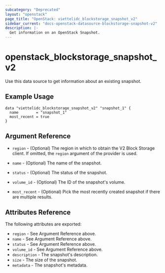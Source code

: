 ```yaml
---
subcategory: "Deprecated"
layout: "openstack"
page_title: "OpenStack: viettelidc_blockstorage_snapshot_v2"
sidebar_current: "docs-openstack-datasource-blockstorage-snapshot-v2"
description: |-
  Get information on an OpenStack Snapshot.
---
```


# openstack\_blockstorage\_snapshot\_v2

Use this data source to get information about an existing snapshot.

## Example Usage

```hcl
data "viettelidc_blockstorage_snapshot_v2" "snapshot_1" {
  name        = "snapshot_1"
  most_recent = true
}
```

## Argument Reference

* `region` - (Optional) The region in which to obtain the V2 Block Storage
    client. If omitted, the `region` argument of the provider is used.

* `name` - (Optional) The name of the snapshot.

* `status` - (Optional) The status of the snapshot.

* `volume_id` - (Optional) The ID of the snapshot's volume.

* `most_recent` - (Optional) Pick the most recently created snapshot if there
    are multiple results.


## Attributes Reference

The following attributes are exported:

* `region` - See Argument Reference above.
* `name` - See Argument Reference above.
* `status` - See Argument Reference above.
* `volume_id` - See Argument Reference above.
* `description` - The snapshot's description.
* `size` - The size of the snapshot.
* `metadata` - The snapshot's metadata.
